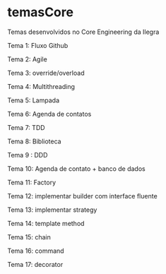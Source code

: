 # temasCore
Temas desenvolvidos no Core Engineering da Ilegra

Tema 1: Fluxo Github

Tema 2: Agile

Tema 3: override/overload

Tema 4: Multithreading

Tema 5: Lampada

Tema 6: Agenda de contatos

Tema 7: TDD

Tema 8: Biblioteca

Tema 9 : DDD

Tema 10: Agenda de contato + banco de dados

Tema 11: Factory

Tema 12: implementar builder com interface fluente

Tema 13: implementar strategy

Tema 14: template method

Tema 15: chain

Tema 16: command

Tema 17: decorator

